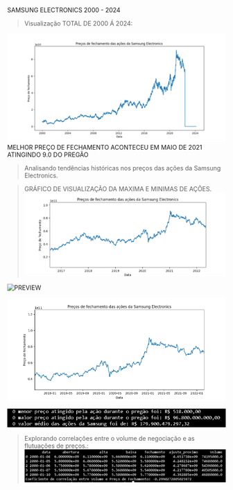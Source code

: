 SAMSUNG ELECTRONICS 2000 - 2024 

> Visualização TOTAL DE 2000 Á 2024:

![PREVIEW](graficoTotal.png)
 MELHOR PREÇO DE FECHAMENTO ACONTECEU EM MAIO DE 2021 ATINGINDO 9.0 DO PREGÃO

> Analisando tendências históricas nos preços das ações da Samsung Electronics.

> GRÁFICO DE VISUALIZAÇÃO DA MAXIMA E MINIMAS DE AÇÕES.
![PREVIEW](maior.png)

![PREVIEW](minAçoes.png)

![PREVIEW](figure_.png)

![PREVIEW](menorMaiorMedio.png)

> Explorando correlações entre o volume de negociação e as flutuações de preços.:
![PREVIEW](coeficiente.png)











